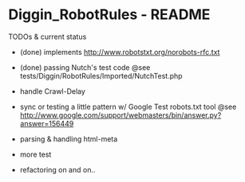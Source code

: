 Diggin_RobotRules - README
=========================

TODOs & current status

- (done) implements http://www.robotstxt.org/norobots-rfc.txt
- (done) passing Nutch's test code
    @see tests/Diggin/RobotRules/Imported/NutchTest.php

- handle Crawl-Delay
- sync or testing a little pattern w/ Google Test robots.txt tool
    @see http://www.google.com/support/webmasters/bin/answer.py?answer=156449
- parsing & handling html-meta

- more test
- refactoring on and on..
